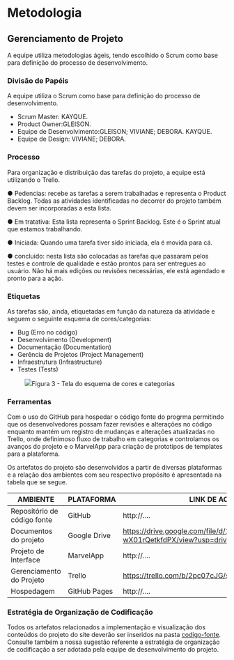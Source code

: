 
# Metodologia
 


## Gerenciamento de Projeto

A equipe utiliza metodologias ágeis, tendo escolhido o Scrum como base para definição do processo de desenvolvimento.

### Divisão de Papéis

A equipe utiliza o Scrum como base para definição do processo de desenvolvimento.

- Scrum Master: KAYQUE.
- Product Owner:GLEISON.
- Equipe de Desenvolvimento:GLEISON; VIVIANE; DEBORA. KAYQUE.
- Equipe de Design: VIVIANE; DEBORA.

### Processo

Para organização e distribuição das tarefas do projeto, a equipe está utilizando o Trello.

●	Pedencias: recebe as tarefas a serem trabalhadas e representa o Product Backlog. Todas as atividades identificadas no decorrer do projeto também devem ser incorporadas a esta lista.

●	Em tratativa: Esta lista representa o Sprint Backlog. Este é o Sprint atual que estamos trabalhando.

●	Iniciada: Quando uma tarefa tiver sido iniciada, ela é movida para cá.

●	concluido: nesta lista são colocadas as tarefas que passaram pelos testes e controle de qualidade e estão prontos para ser entregues ao usuário. Não há mais edições ou revisões necessárias, ele está agendado e pronto para a ação.

### Etiquetas
<p>As tarefas são, ainda, etiquetadas em função da natureza da atividade e seguem o seguinte esquema de cores/categorias:</p>

<ul>
  <li>Bug (Erro no código)</li>
  <li>Desenvolvimento (Development)</li>
  <li>Documentação (Documentation)</li>
  <li>Gerência de Projetos (Project Management)</li>
  <li>Infraestrutura (Infrastructure)</li>
  <li>Testes (Tests)</li>
</ul>

<figure> 
  <img src="https://user-images.githubusercontent.com/100447878/164068979-9eed46e1-9b44-461e-ab88-c2388e6767a1.png"
    <figcaption>Figura 3 - Tela do esquema de cores e categorias</figcaption>
</figure> 
  
### Ferramentas

Com o uso do GitHub  para hospedar o código fonte do progrma permitindo que os desenvolvedores possam fazer revisões e alterações no código enquanto mantém um registro de mudanças e alterações atualizadas no  Trello, onde definimoso fluxo de trabalho em categorias e controlamos os avanços do projeto e o MarvelApp para criação de prototipos de templates para a plataforma.


Os artefatos do projeto são desenvolvidos a partir de diversas plataformas e a relação dos ambientes com seu respectivo propósito é apresentada na tabela que se segue.

| AMBIENTE                            | PLATAFORMA                         | LINK DE ACESSO                         |
|-------------------------------------|------------------------------------|----------------------------------------|
| Repositório de código fonte         | GitHub                             | http://....                            |
| Documentos do projeto               | Google Drive                       |https://drive.google.com/file/d/1eLm_E68X2ntGHno37U-wX01rQetkfdPX/view?usp=drive_link   |
| Projeto de Interface                | MarvelApp                          | http://....                            |
| Gerenciamento do Projeto            | Trello                             | https://trello.com/b/2pc07cJG/scimids  |
| Hospedagem                          | GitHub Pages                       | http://....                            |


### Estratégia de Organização de Codificação 

Todos os artefatos relacionados a implementação e visualização dos conteúdos do projeto do site deverão ser inseridos na pasta [codigo-fonte](http://https://github.com/ICEI-PUC-Minas-PMV-ADS/WebApplicationProject-Template-v2/tree/main/codigo-fonte). Consulte também a nossa sugestão referente a estratégia de organização de codificação a ser adotada pela equipe de desenvolvimento do projeto.
